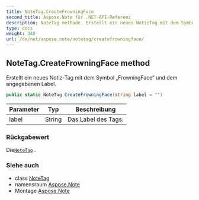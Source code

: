 ```yaml
---
title: NoteTag.CreateFrowningFace
second_title: Aspose.Note für .NET-API-Referenz
description: NoteTag methode. Erstellt ein neues NotizTag mit dem Symbol FrowningFace und dem angegebenen Label.
type: docs
weight: 340
url: /de/net/aspose.note/notetag/createfrowningface/
---
```

## NoteTag.CreateFrowningFace method

Erstellt ein neues Notiz-Tag mit dem Symbol „FrowningFace“ und dem angegebenen Label.

```csharp
public static NoteTag CreateFrowningFace(string label = "")
```

| Parameter | Typ | Beschreibung |
| --- | --- | --- |
| label | String | Das Label des Tags. |

### Rückgabewert

Die[`NoteTag`](../) .

### Siehe auch

* class [NoteTag](../)
* namensraum [Aspose.Note](../../notetag/)
* Montage [Aspose.Note](../../../)



